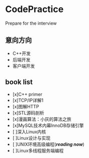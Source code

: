 # CodePractice
Prepare for the interview
## 意向方向
- C++开发
- 后端开发
- 客户端开发

## book list

* [x]C++ primer 
* [x]TCP/IP详解1
* [x]图解HTTP
* [x]STL源码剖析
* [x]漫画算法：小灰的算法之旅
* [x]MySQL技术内幕InnoDB存储引擎
* [ ]深入Linux内核
* [ ]Linux设计与实现
* [ ]UNIX环境高级编程(***reading now***)
* [ ]Linux多线程服务端编程